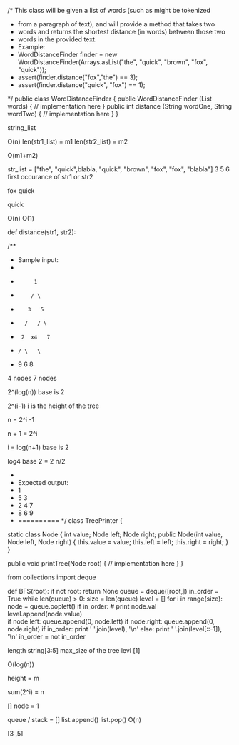
/* This class will be given a list of words (such as might be tokenized
 * from a paragraph of text), and will provide a method that takes two
 * words and returns the shortest distance (in words) between those two
 * words in the provided text. 
 * Example:
 *   WordDistanceFinder finder = new WordDistanceFinder(Arrays.asList("the", "quick", "brown", "fox", "quick"));
 *   assert(finder.distance("fox","the") == 3);
 *   assert(finder.distance("quick", "fox") == 1);
 
 */
public class WordDistanceFinder {
    public WordDistanceFinder (List<String> words) {
        // implementation here
    }
    public int distance (String wordOne, String wordTwo) {
        // implementation here
    }
}

string_list

O(n)
len(str1_list) = m1
len(str2_list) = m2

O(m1+m2)

str_list = ["the", "quick",blabla, "quick", "brown", "fox", "fox", "blabla"]
                                      3                5      6
first occurance of str1 or str2

fox quick

quick

O(n)
O(1)


def distance(str1, str2):
     



/**
 * Sample input:
 *
 *          1
 *         / \
 *        3   5
 *       /   / \
 *      2  x4   7
 *     / \   \
 *    9   6   8
 
 4 nodes
 7 nodes
 
 2^(log(n)) base is 2
 
 2^(i-1) i is the height of the tree
 
 n = 2^i -1
 
 n + 1 = 2^i
 
 i = log(n+1) base is 2
 
 log4 base 2 = 2
 n/2
 
 
 
 *
 * Expected output:
 *    1
 *    5 3
 *    2 4 7
 *    8 6 9
 *    ==========
 */
class TreePrinter {
 
  static class Node {
    int value;
    Node left;
    Node right;
    public Node(int value, Node left, Node right) {
      this.value = value;
      this.left = left;
      this.right = right;
    }
  }
 
  public void printTree(Node root) {
    // implementation here
  }
}

from collections import deque

def BFS(root):
    if not root:
        return None
    queue = deque([root,])
    in_order = True
    while len(queue) > 0:
        size = len(queue)
        level = []
        for i in range(size):
            node = queue.popleft()
            if in_order:
            # print node.val
               level.append(node.value)            
            if node.left:
                queue.append(0, node.left)
            if node.right:
                queue.append(0, node.right)
        if in_order:
            print ' '.join(level), '\n'
        else:
            print ' '.join(level[::-1]), '\n'
        in_order = not in_order


length 
string[3:5]
max_size of the tree levl
[1]

O(log(n))

height = m

sum(2^i) = n




[] node = 1

queue / stack = []
list.append() list.pop() O(n)

[3 ,5]

